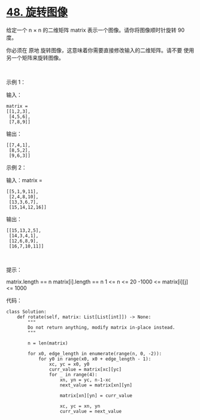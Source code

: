 # [48. 旋转图像](https://leetcode-cn.com/problems/rotate-image/)

给定一个 n × n 的二维矩阵 matrix 表示一个图像。请你将图像顺时针旋转 90 度。

你必须在 原地 旋转图像，这意味着你需要直接修改输入的二维矩阵。请不要 使用另一个矩阵来旋转图像。

 

示例 1：


输入：
```
matrix = 
[[1,2,3],
 [4,5,6],
 [7,8,9]]
```

输出：
```
[[7,4,1],
 [8,5,2],
 [9,6,3]]
```

示例 2：


输入：matrix = 
```
[[5,1,9,11],
 [2,4,8,10],
 [13,3,6,7],
 [15,14,12,16]]
```
输出：
```
[[15,13,2,5],
 [14,3,4,1],
 [12,6,8,9],
 [16,7,10,11]]
```
 

提示：

matrix.length == n
matrix[i].length == n
1 <= n <= 20
-1000 <= matrix[i][j] <= 1000


代码：
```python3
class Solution:
    def rotate(self, matrix: List[List[int]]) -> None:
        """
        Do not return anything, modify matrix in-place instead.
        """

        n = len(matrix)
        
        for x0, edge_length in enumerate(range(n, 0, -2)):
            for y0 in range(x0, x0 + edge_length - 1):
                xc, yc = x0, y0
                curr_value = matrix[xc][yc]
                for _ in range(4):
                    xn, yn = yc, n-1-xc
                    next_value = matrix[xn][yn]

                    matrix[xn][yn] = curr_value

                    xc, yc = xn, yn
                    curr_value = next_value
```